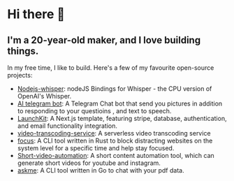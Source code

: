 # Hi there 👋

## I'm a 20-year-old maker, and I love building things.

In my free time, I like to build. Here's a few of my favourite open-source projects:

- [Nodejs-whisper](https://github.com/ChetanXpro/nodejs-whisper): nodeJS Bindings for Whisper - the CPU version of OpenAI's Whisper.
- [AI telegram bot](https://github.com/ChetanXpro/chatgpt-telegram-bot): A Telegram Chat bot that send you pictures in addition to responding to your questioins , and text to speech.
- [LaunchKit](https://github.com/ChetanXpro/LaunchKit): A Next.js template, featuring stripe, database, authentication, and email functionality integration.
- [video-transcoding-service](https://github.com/ChetanXpro/video-transcoding-service): A serverless video transcoding service
- [focus](https://github.com/ChetanXpro/focus): A CLI tool written in Rust to block distracting websites on the system level for a specific time and help stay focused.
- [Short-video-automation](https://github.com/ChetanXpro/short-video-automation): A short content automation tool, which can generate short videos for youtube and instagram.
- [askme](https://github.com/ChetanXpro/askme): A CLI tool written in Go to chat with your pdf data.
